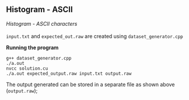 ## Histogram - ASCII
*Histogram - ASCII characters*
<br><br>
`input.txt` and `expected_out.raw` are created using `dataset_generator.cpp`

**Running the program**
```
g++ dataset_generator.cpp
./a.out
nvcc solution.cu
./a.out expected_output.raw input.txt output.raw
```

The output generated can be stored in a separate file as shown above (`output.raw`); 
